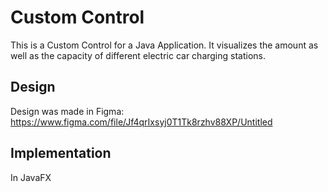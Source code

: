 ﻿# Custom Control
This is a Custom Control for a Java Application. It visualizes the amount as well as the capacity of different electric car charging stations.

## Design
Design was made in Figma: https://www.figma.com/file/Jf4qrIxsyj0T1Tk8rzhv88XP/Untitled

## Implementation
In JavaFX
